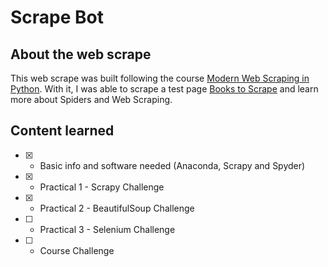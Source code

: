 # Scrape Bot

## About the web scrape

This web scrape was built following the course [Modern Web Scraping in Python](https://www.udemy.com/course/modern-web-scraping-in-python/). With it, I was able to scrape a test page [Books to Scrape](https://books.toscrape.com/) and learn more about Spiders and Web Scraping.

## Content learned

  - [X] - Basic info and software needed (Anaconda, Scrapy and Spyder)
  - [X] - Practical 1 - Scrapy Challenge
  - [X] - Practical 2 - BeautifulSoup Challenge
  - [ ] - Practical 3 - Selenium Challenge
  - [ ] - Course Challenge
